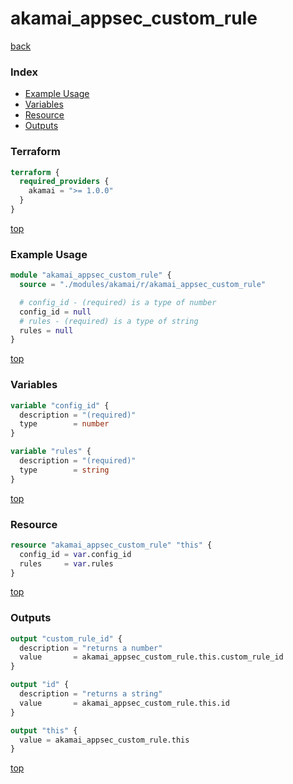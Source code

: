 # akamai_appsec_custom_rule

[back](../akamai.md)

### Index

- [Example Usage](#example-usage)
- [Variables](#variables)
- [Resource](#resource)
- [Outputs](#outputs)

### Terraform

```terraform
terraform {
  required_providers {
    akamai = ">= 1.0.0"
  }
}
```

[top](#index)

### Example Usage

```terraform
module "akamai_appsec_custom_rule" {
  source = "./modules/akamai/r/akamai_appsec_custom_rule"

  # config_id - (required) is a type of number
  config_id = null
  # rules - (required) is a type of string
  rules = null
}
```

[top](#index)

### Variables

```terraform
variable "config_id" {
  description = "(required)"
  type        = number
}

variable "rules" {
  description = "(required)"
  type        = string
}
```

[top](#index)

### Resource

```terraform
resource "akamai_appsec_custom_rule" "this" {
  config_id = var.config_id
  rules     = var.rules
}
```

[top](#index)

### Outputs

```terraform
output "custom_rule_id" {
  description = "returns a number"
  value       = akamai_appsec_custom_rule.this.custom_rule_id
}

output "id" {
  description = "returns a string"
  value       = akamai_appsec_custom_rule.this.id
}

output "this" {
  value = akamai_appsec_custom_rule.this
}
```

[top](#index)
